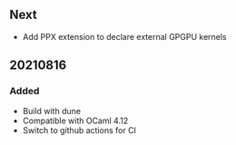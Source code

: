 ## Next

- Add PPX extension to declare external GPGPU kernels

## 20210816

### Added

- Build with dune
- Compatible with OCaml 4.12
- Switch to github actions for CI
